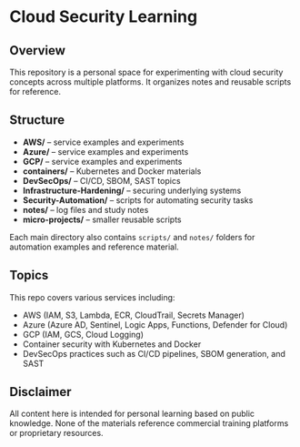 # Cloud Security Learning

## Overview

This repository is a personal space for experimenting with cloud security concepts across multiple platforms. It organizes notes and reusable scripts for reference.

## Structure

- **AWS/** – service examples and experiments
- **Azure/** – service examples and experiments
- **GCP/** – service examples and experiments
- **containers/** – Kubernetes and Docker materials
- **DevSecOps/** – CI/CD, SBOM, SAST topics
- **Infrastructure-Hardening/** – securing underlying systems
- **Security-Automation/** – scripts for automating security tasks
- **notes/** – log files and study notes
- **micro-projects/** – smaller reusable scripts

Each main directory also contains `scripts/` and `notes/` folders for automation
examples and reference material.

## Topics

This repo covers various services including:

- AWS (IAM, S3, Lambda, ECR, CloudTrail, Secrets Manager)
- Azure (Azure AD, Sentinel, Logic Apps, Functions, Defender for Cloud)
- GCP (IAM, GCS, Cloud Logging)
- Container security with Kubernetes and Docker
- DevSecOps practices such as CI/CD pipelines, SBOM generation, and SAST

## Disclaimer

All content here is intended for personal learning based on public knowledge. None of the materials reference commercial training platforms or proprietary resources.

